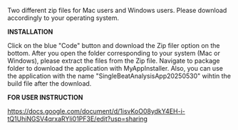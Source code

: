 Two different zip files for Mac users and Windows users. Please download accordingly to your operating system.

**INSTALLATION**

Click on the blue "Code" button and download the Zip filer option on the bottom.
After you open the folder corresponding to your system (Mac or Windows), please extract the files from the Zip file.
Navigate to package folder to download the application with MyAppInstaller.
Also, you can use the application with the name "SingleBeatAnalysisApp20250530" wihtin the build file after the download. 

**FOR USER INSTRUCTION**

https://docs.google.com/document/d/1isvKoO08ydkY4EH-i-tQ1UhiNGSV4qrxaRYli01PF3E/edit?usp=sharing
